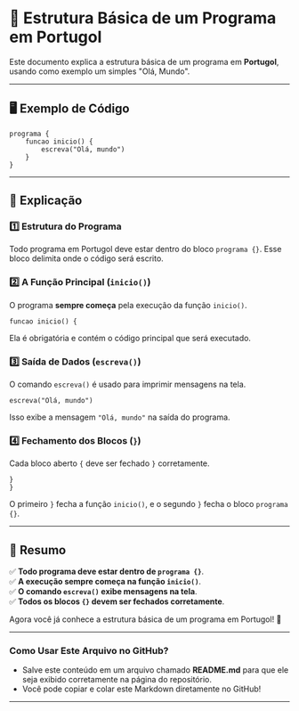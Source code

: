 # 📌 Estrutura Básica de um Programa em Portugol  

Este documento explica a estrutura básica de um programa em **Portugol**, usando como exemplo um simples "Olá, Mundo".

---

## 🖥 Exemplo de Código  

```portugol
programa {
    funcao inicio() {
        escreva("Olá, mundo")
    }
}
```

---

## 🔎 Explicação  

### **1️⃣ Estrutura do Programa**  
Todo programa em Portugol deve estar dentro do bloco `programa {}`. Esse bloco delimita onde o código será escrito.  

### **2️⃣ A Função Principal (`inicio()`)**  
O programa **sempre começa** pela execução da função `inicio()`.  

```portugol
funcao inicio() {
```

Ela é obrigatória e contém o código principal que será executado.  

### **3️⃣ Saída de Dados (`escreva()`)**  
O comando `escreva()` é usado para imprimir mensagens na tela.  

```portugol
escreva("Olá, mundo") 
```

Isso exibe a mensagem `"Olá, mundo"` na saída do programa.  

### **4️⃣ Fechamento dos Blocos (`}`)**  
Cada bloco aberto `{` deve ser fechado `}` corretamente.  

```portugol
}
}
```

O primeiro `}` fecha a função `inicio()`, e o segundo `}` fecha o bloco `programa {}`.  

---

## 📌 Resumo  

✅ **Todo programa deve estar dentro de `programa {}`**.  
✅ **A execução sempre começa na função `inicio()`**.  
✅ **O comando `escreva()` exibe mensagens na tela**.  
✅ **Todos os blocos `{}` devem ser fechados corretamente**.  

Agora você já conhece a estrutura básica de um programa em Portugol! 🚀  

---

### Como Usar Este Arquivo no GitHub?  
- Salve este conteúdo em um arquivo chamado **README.md** para que ele seja exibido corretamente na página do repositório.  
- Você pode copiar e colar este Markdown diretamente no GitHub!  

---
